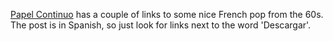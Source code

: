 ---
layout: post
wordpress_id: 208
wordpress_url: http://noesbueno.com/archives/208
date: '2007-09-21 14:55:35 -0500'
date_gmt: '2007-09-21 19:55:35 -0500'
body: |
  <p><a href="http://www.papelcontinuo.net/523/musica-francesa-de-los-60-para-descargar/">Papel Continuo</a> has a couple of links to some nice French pop from the 60s. The post is in Spanish, so just look for links next to the word 'Descargar'.</p>
---